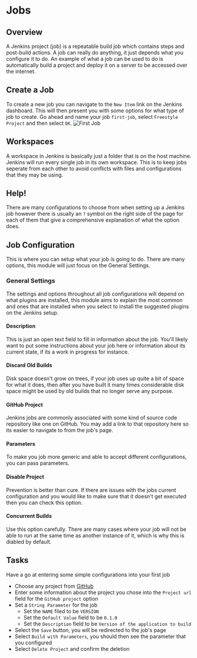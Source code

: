 # Jobs
## Overview
A Jenkins project (job) is a repeatable build job which contains steps and post-build actions.
A job can really do anything, it just depends what you configure it to do.
An example of what a job can be used to do is automatically build a project and deploy it on a server to be accessed over the internet.
## Create a Job
To create a new job you can navigate to the `New Item` link on the Jenkins dashboard.
This will then present you with some options for what type of job to create.
Go ahead and name your job `first-job`, select `Freestyle Project` and then select `OK`.
![First Job](https://i.imgur.com/qd2OW5N.png)
## Workspaces
A workspace in Jenkins is basically just a folder that is on the host machine.
Jenkins will run every single job in its own workspace.
This is to keep jobs seperate from each other to avoid conflicts with files and configurations that they may be using.
## Help!
There are many configurations to choose from when setting up a Jenkins job however there is usually an `?` symbol on the right side of the page for each of them that give a comprehensive explanation of what the option does.
## Job Configuration
This is where you can setup what your job is going to do.
There are many options, this module will just focus on the General Settings.
### General Settings
The settings and options throughout all job configurations will depend on what plugins are installed, this module aims to explain the most common and ones that are installed when you select to install the suggested plugins on the Jenkins setup.
#### Description
This is just an open text field to fill in information about the job.
You'll likely want to put some instructions about your job here or information about its current state, if its a work in progress for instance.
#### Discard Old Builds
Disk space doesn't grow on trees, if your job uses up quite a bit of space for what it does, then after you have built it many times considerable disk space might be used by old builds that no longer serve any purpose.
#### GitHub Project
Jenkins jobs are commonly associated with some kind of source code repository like one on GitHub.
You may add a link to that repository here so its easier to navigate to from the job's page.
#### Parameters
To make you job more generic and able to accept different configurations, you can pass parameters.
#### Disable Project
Prevention is better than cure.
If there are issues with the jobs current configuration and you would like to make sure that it doesn't get executed then you can check this option.
#### Concurrent Builds
Use this option carefully.
There are many cases where your job will not be able to run at the same time as another instance of it, which is why this is diabled by default.
## Tasks
Have a go at entering some simple configurations into your first job
- Choose any project from [GitHub](github.com)
- Enter some information about the project you chose into the `Project url` field for the `GitHub project` option
- Set a `String Parameter` for the job
    - Set the `NAME` filed to be `VERSION`
    - Set the `Default Value` field to be `0.1.0`
    - Set the `Description` field to be `Version of the application to build` 
- Select the `Save` button, you will be redirected to the job's page
- Select `Build with Parameters`, you should then see the parameter that you configured
- Select `Delete Project` and confirm the deletion
